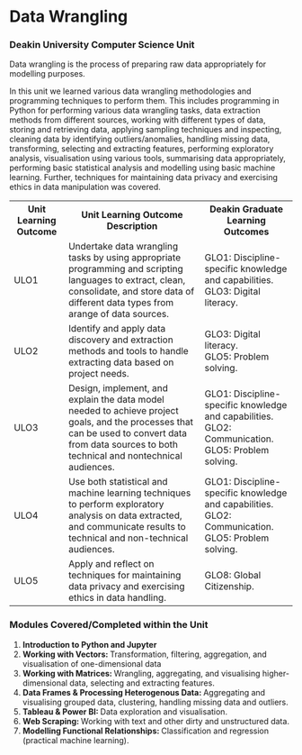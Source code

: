 # Data Wrangling

### Deakin University Computer Science Unit
Data wrangling is the process of preparing raw data appropriately for modelling purposes. 

In this unit we learned various data wrangling methodologies and programming techniques to perform them. 
This includes programming in Python for performing various data wrangling tasks, data extraction methods from different sources, 
working with different types of data, storing and retrieving data, applying sampling techniques and inspecting, 
cleaning data by identifying outliers/anomalies, handling missing data, transforming, selecting and extracting features, 
performing exploratory analysis, visualisation using various tools, summarising data appropriately, 
performing basic statistical analysis and modelling using basic machine learning. Further, 
techniques for maintaining data privacy and exercising ethics in data manipulation was covered.

 <table>
  <tr>
    <th>Unit Learning Outcome</th>
    <th>Unit Learning Outcome Description</th>
    <th>Deakin Graduate Learning Outcomes</th>
  </tr>
  <tr>
    <td>ULO1</td>
    <td>Undertake data wrangling tasks by using appropriate programming and scripting languages to extract, clean, consolidate, 
      and store data of different data types from arange of data sources.</td>
    <td>GLO1: Discipline-specific knowledge and capabilities. <br>GLO3: Digital literacy.</td>
  </tr>
  <tr>
    <td>ULO2</td>
    <td>Identify and apply data discovery and extraction methods and tools to handle extracting data based on project needs.</td>
    <td>GLO3: Digital literacy. <br>GLO5: Problem solving.</td>
  </tr>
  <tr>
    <td>ULO3</td>
    <td>Design, implement, and explain the data model needed to achieve project goals, 
      and the processes that can be used to convert data from data sources to both technical and nontechnical audiences.</td>
    <td>GLO1: Discipline-specific knowledge and capabilities. <br>GLO2: Communication. <br>GLO5: Problem solving.</td>
  </tr>
  <tr>
    <td>ULO4</td>
    <td>Use both statistical and machine learning techniques to perform exploratory analysis on data extracted, 
      and communicate results to technical and non-technical audiences.</td>
    <td>GLO1: Discipline-specific knowledge and capabilities. <br>GLO2: Communication. <br>GLO5: Problem solving.</td>
  </tr>
    <tr>
    <td>ULO5</td>
    <td>Apply and reflect on techniques for maintaining data privacy and exercising ethics in data handling.</td>
    <td>GLO8: Global Citizenship.</td>
  </tr>
</table> 

### Modules Covered/Completed within the Unit
 <ol>
  <li><b>Introduction to Python and Jupyter</b></li>
  <li><b>Working with Vectors: </b>Transformation, filtering, aggregation, and visualisation of one-dimensional data</li>
  <li><b>Working with Matrices: </b>Wrangling, aggregating, and visualising higher-dimensional data, selecting and extracting features.</li>
  <li><b>Data Frames & Processing Heterogenous Data: </b>Aggregating and visualising grouped data, clustering, handling missing data and outliers.</li>
  <li><b>Tableau & Power BI: </b>Data exploration and visualisation.</li>
  <li><b>Web Scraping: </b>Working with text and other dirty and unstructured data.</li>
  <li><b>Modelling Functional Relationships: </b>Classification and regression (practical machine learning).</li>
</ol> 

